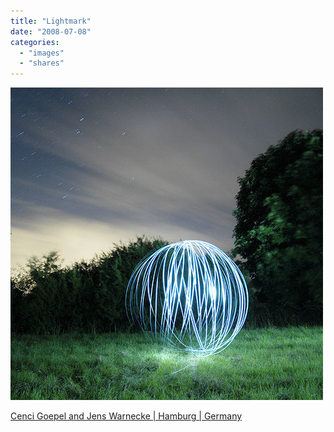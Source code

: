```yaml
---
title: "Lightmark"
date: "2008-07-08"
categories: 
  - "images"
  - "shares"
---
```


![](images/4wnP83SaFb5zo8ih5TmUAnVJ_640.jpg)

[Cenci Goepel and Jens Warnecke | Hamburg | Germany](http://www.lightmark.de/lightmark_01.htm)
